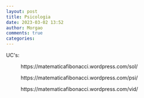 ```yaml
---
layout: post
title: Psicologia
date: 2023-03-02 13:52
author: Morgao
comments: true
categories: 
---
```

<!-- wp:paragraph -->
<p>UC's:</p>
<!-- /wp:paragraph -->

<!-- wp:embed {"url":"https://matematicafibonacci.wordpress.com/sol/","type":"wp-embed","providerNameSlug":"matematica-fibonacci"} -->
<figure class="wp-block-embed is-type-wp-embed is-provider-matematica-fibonacci wp-block-embed-matematica-fibonacci"><div class="wp-block-embed__wrapper">
https://matematicafibonacci.wordpress.com/sol/
</div></figure>
<!-- /wp:embed -->

<!-- wp:embed {"url":"https://matematicafibonacci.wordpress.com/psi/","type":"wp-embed","providerNameSlug":"matematica-fibonacci"} -->
<figure class="wp-block-embed is-type-wp-embed is-provider-matematica-fibonacci wp-block-embed-matematica-fibonacci"><div class="wp-block-embed__wrapper">
https://matematicafibonacci.wordpress.com/psi/
</div></figure>
<!-- /wp:embed -->

<!-- wp:embed {"url":"https://matematicafibonacci.wordpress.com/vid/","type":"wp-embed","providerNameSlug":"matematica-fibonacci"} -->
<figure class="wp-block-embed is-type-wp-embed is-provider-matematica-fibonacci wp-block-embed-matematica-fibonacci"><div class="wp-block-embed__wrapper">
https://matematicafibonacci.wordpress.com/vid/
</div></figure>
<!-- /wp:embed -->
